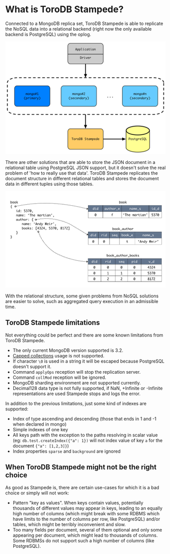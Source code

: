<h1>What is ToroDB Stampede?</h1>

Connected to a MongoDB replica set, ToroDB Stampede is able to replicate the NoSQL data into a relational backend (right now the only available backend is PostgreSQL) using the oplog.

![ToroDB Stampede Structure](images/toro_stampede_structure.jpg)

There are other solutions that are able to store the JSON document in a relational table using PostgreSQL JSON support, but it doesn't solve the real problem of 'how to really use that data'. ToroDB Stampede replicates the document structure in different relational tables and stores the document data in different tuples using those tables.

![Mapping example](images/toro_stampede_mapping.jpg)

With the relational structure, some given problems from NoSQL solutions are easier to solve, such as aggregated query execution in an admissible time.

## ToroDB Stampede limitations

Not everything could be perfect and there are some known limitations from ToroDB Stampede.

* The only current MongoDB version supported is 3.2.
* [Capped collections](https://docs.mongodb.com/manual/core/capped-collections/) usage is not supported.
* If character `\0` is used in a string it will be escaped because PostgreSQL doesn't support it.
* Command `applyOps` reception will stop the replication server.
* Command `collMod` reception will be ignored.
* MongoDB sharding environment are not supported currently.
* Decimal128 data type is not fully supported, if NaN, +Infinite or -Infinite representations are used Stampede stops and logs the error.

In addition to the previous limitations, just some kind of indexes are supported:

* Index of type ascending and descending (those that ends in 1 and -1 when declared in mongo)
* Simple indexes of one key
* All keys path with the exception to the paths resolving in scalar value (eg: `db.test.createIndex({"a": 1})` will not index value of key `a` for the document `{"a": [1,2,3]}`)
* Index properties `sparse` and `background` are ignored

## When ToroDB Stampede might not be the right choice

As good as Stampede is, there are certain use-cases for which it is a bad choice or simply will not work:

* Pattern "key as values". When keys contain values, potentially thousands of different values may appear in keys, leading to an equally high number of columns (which might break with some RDBMS which have limits to the number of columns per row, like PostgreSQL) and/or tables, which might be terribly inconvenient and slow.
* Too many fields per document, several of them optional and only some appearing per document, which might lead to thousands of columns. Some RDBMSs do not support such a high number of columns (like PostgreSQL).


[TODO]: <> (not supported types, we need a list)

[Versions]: <> (this section doesn't make any sense currently)

[Documentation conventions]: <> (we have no time right now for this section)
